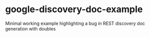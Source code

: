 # google-discovery-doc-example
Minimal working example highlighting a bug in REST discovery doc generation with doubles
